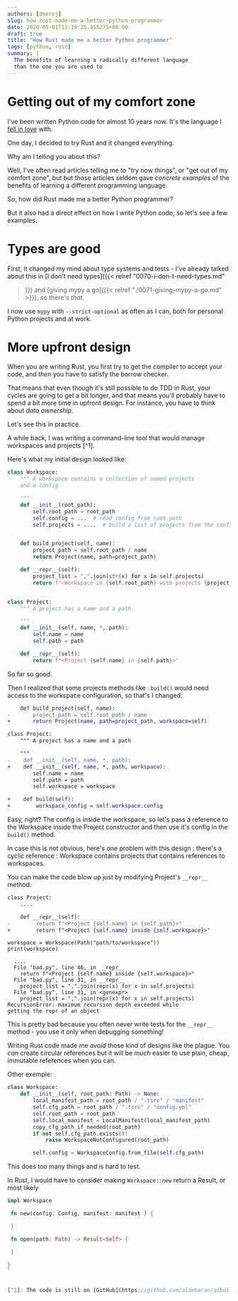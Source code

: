 ```yaml
---
authors: [dmerej]
slug: how-rust-made-me-a-better-python-programmer
date: 2020-05-01T12:19:25.455275+00:00
draft: true
title: "How Rust made me a better Python programmer"
tags: [python, rust]
summary: |
  The benefits of learning a radically different language
  than the one you are used to
---
```



# Getting out of my comfort zone

I've been written Python code for
almost 10 years now. It's the language I [fell in
love](https://medium.com/signal-v-noise/how-i-fell-in-love-with-a-programming-language-8933d5e749ed)
with.

One day, I decided to try Rust and it changed everything.

Why am I telling you about this?

Well, I've often read articles telling me to "try now things", or
"get out of my comfort zone", but  but those articles seldom gave *concrete
examples* of the benefits of learning a different programming language.

So, how did Rust made me a better Python programmer?

But it also had a direct effect on how I write Python code, so let's see a few examples.

# Types are good

First, it changed my mind about type systems and tests - I've already talked
about this in [I don't need types]({{< relref "0070-i-don-t-need-types.md"
>}}) and [giving mypy a go]({{< relref "./0071-giving-mypy-a-go.md" >}}),
so there's *that*.

I now use `mypy` with `--strict-optional` as often as I can, both for personal Python projects
and at work.

# More upfront design

When you are writing Rust, you first try to get the compiler to accept your code, and *then*
you have to satisfy the borrow checker.

That means that even though it's still possible to do TDD in Rust, your cycles are going to get a
bit longer, and that means you'll probably have to spend a bit more time in
upfront design.  For instance, you have to think about *data ownership*.

Let's see this in practice.

A while back, I was writing a command-line tool that would manage workspaces
and projects [^1].

Here's what my initial design looked like:

```python
class Workspace:
    """ A workspace contains a collection of named projects
    and a config

    """
    def __init__(root_path):
        self.root_path = root_path
        self.config = ...  # read config from root path
        self.projects = ....  # build a list of projects from the config


    def build_project(self, name):
        project_path = self.root_path / name
        return Project(name, path=project_path)

    def __repr__(self):
        project_list = ",".join(str(x) for x in self.projects)
        return f"<Workspace in {self.root_path} with projects {project_list}>"


class Project:
    """ A project has a name and a path

    """
    def __init__(self, name, *, path):
        self.name = name
        self.path = path

    def __repr__(self):
        return f"<Project {self.name} in {self.path}>"

```

So far so good.

Then I realized that some projects methods like `.build()` would need access to the workspace configuration, so that's
I changed:

```diff
    def build_project(self, name):
-       project_path = self.root_path / name
+       return Project(name, path=project_path, workspace=self)

class Project:
    """ A project has a name and a path

    """
-    def __init__(self, name, *, path):
+    def __init__(self, name, *, path, workspace):
        self.name = name
        self.path = path
        self.workspace = workspace

+    def build(self):
+        workspace_config = self.workspace.config
```

Easy, right? The config is inside the workspace, so let's pass a reference to the Workspace inside the Project
constructor and then use it's config in the `build()` method.

In case this is not obvious, here's one problem with this design : there's a cyclic reference : Workspace contains
projects that contains references to workspaces.

You can make the code blow up just by modifying Project's `__repr__` method:

```diff
class Project:
    ....

    def __repr__(self):
-        return f"<Project {self.name} in {self.path}>"
+        return f"<Project {self.name} inside {self.workspace}>"
```

```text
workspace = Workspace(Path("path/to/workspace"))
print(workspace)

  ....
  File "bad.py", line 46, in __repr__
    return f"<Project {self.name} inside {self.workspace}>"
  File "bad.py", line 31, in __repr__
    project_list = ",".join(repr(x) for x in self.projects)
  File "bad.py", line 31, in <genexpr>
    project_list = ",".join(repr(x) for x in self.projects)
RecursionError: maximum recursion depth exceeded while
getting the repr of an object
```

This is pretty bad because you often never write tests for the `__repr__` method - you use it only
when debugging something!

Writing Rust code made me *avoid* those kind of designs like the plague. You *can* create circular references but
it will be *much* easier to use plain, cheap, immutable references when you can.



Other exemple:

```python
class Workspace:
    def __init__(self, root_path: Path) -> None:
        local_manifest_path = root_path / ".tsrc" / "manifest"
        self.cfg_path = root_path / ".tsrc" / "config.yml"
        self.root_path = root_path
        self.local_manifest = LocalManifest(local_manifest_path)
        copy_cfg_path_if_needed(root_path)
        if not self.cfg_path.exists():
            raise WorkspaceNotConfigured(root_path)

        self.config = WorkspaceConfig.from_file(self.cfg_path)

```

This does too many things and is hard to test.

In Rust, I would have to consider making `Workspace::new` return a Result, or most likely

```rust
impl Workspace

 fn new(config: Config, manifest: manifest ) {

 }

 fn open(path: Path) -> Result<Self> {

 }

}
`


[^1]: The code is still on [GitHub](https://github.com/aldebaran/qibuild) and I feel kind of bad about it today :P




